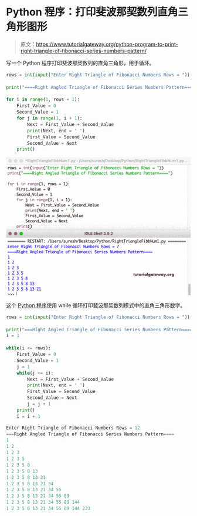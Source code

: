 # Python 程序：打印斐波那契数列直角三角形图形

> 原文：<https://www.tutorialgateway.org/python-program-to-print-right-triangle-of-fibonacci-series-numbers-pattern/>

写一个 Python 程序打印斐波那契数列的直角三角形，用于循环。

```py
rows = int(input("Enter Right Triangle of Fibonacci Numbers Rows = "))

print("====Right Angled Triangle of Fibonacci Series Numbers Pattern====")

for i in range(1, rows + 1):
    First_Value = 0
    Second_Value = 1
    for j in range(1, i + 1):
        Next = First_Value + Second_Value
        print(Next, end = ' ')
        First_Value = Second_Value
        Second_Value = Next
    print()
```

![Python Program to Print Right Triangle of Fibonacci Series Numbers Pattern](img/6816a93918192916534afa40ef87e733.png)

这个 [Python 程序](https://www.tutorialgateway.org/python-programming-examples/)使用 while 循环打印斐波那契数列模式中的直角三角形数字。

```py
rows = int(input("Enter Right Triangle of Fibonacci Numbers Rows = "))

print("===Right Angled Triangle of Fibonacci Series Numbers Pattern====")
i = 1

while(i <= rows):
    First_Value = 0
    Second_Value = 1
    j = 1
    while(j <= i):
        Next = First_Value + Second_Value
        print(Next, end = ' ')
        First_Value = Second_Value
        Second_Value = Next
        j = j + 1
    print()
    i = i + 1
```

```py
Enter Right Triangle of Fibonacci Numbers Rows = 12
===Right Angled Triangle of Fibonacci Series Numbers Pattern====
1 
1 2 
1 2 3 
1 2 3 5 
1 2 3 5 8 
1 2 3 5 8 13 
1 2 3 5 8 13 21 
1 2 3 5 8 13 21 34 
1 2 3 5 8 13 21 34 55 
1 2 3 5 8 13 21 34 55 89 
1 2 3 5 8 13 21 34 55 89 144 
1 2 3 5 8 13 21 34 55 89 144 233 
```